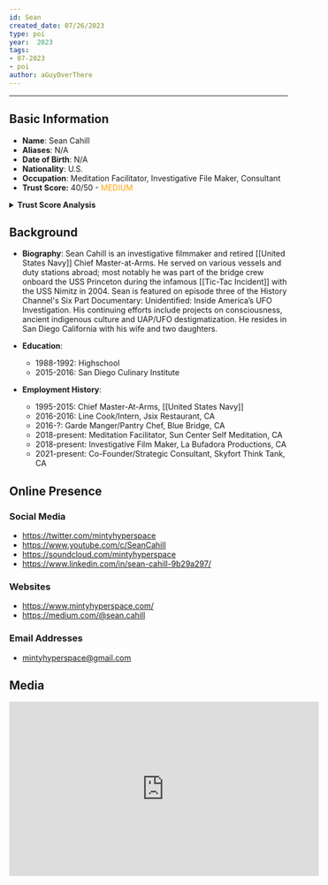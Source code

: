 ```yaml
---
id: Sean
created_date: 07/26/2023
type: poi
year:  2023
tags:
- 07-2023
- poi
author: aGuyOverThere
---
```


----

## Basic Information

- **Name**: Sean Cahill
- **Aliases**: N/A
- **Date of Birth**: N/A
- **Nationality**: U.S.
- **Occupation**: Meditation Facilitator, Investigative File Maker, Consultant
- **Trust Score:** 40/50 - <span style="color: orange;">MEDIUM</span>

<details>
<summary><b>Trust Score Analysis</b></summary>
<IMG src="https://publish-01.obsidian.md/access/1c31a6f93f82a49b0a9eb31193d6cdec/_images/Sean_Cahill_Trust_Score.png" alt="Trust Score"/>
</details>

## Background

- **Biography**:
Sean Cahill is an investigative filmmaker and retired [[United States Navy]] Chief Master-at-Arms. He served on various vessels and duty stations abroad; most notably he was part of the bridge crew onboard the USS Princeton during the infamous [[Tic-Tac Incident]] with the USS Nimitz in 2004. Sean is featured on episode three of the History Channel's Six Part Documentary: Unidentified: Inside America’s UFO Investigation. His continuing efforts include projects on consciousness, ancient indigenous culture and UAP/UFO destigmatization. He resides in San Diego California with his wife and two daughters.

- **Education**: 
	- 1988-1992: Highschool
	- 2015-2016: San Diego Culinary Institute
- **Employment History**: 
	- 1995-2015: Chief Master-At-Arms, [[United States Navy]]
	- 2016-2016: Line Cook/Intern, Jsix Restaurant, CA
	- 2016-?: Garde Manger/Pantry Chef, Blue Bridge, CA
	- 2018-present: Meditation Facilitator, Sun Center Self Meditation, CA
	- 2018-present: Investigative Film Maker, La Bufadora Productions, CA
	- 2021-present: Co-Founder/Strategic Consultant, Skyfort Think Tank, CA

## Online Presence

### Social Media

- https://twitter.com/mintyhyperspace
- https://www.youtube.com/c/SeanCahill
- https://soundcloud.com/mintyhyperspace
- https://www.linkedin.com/in/sean-cahill-9b29a297/

### Websites

- https://www.mintyhyperspace.com/
- https://medium.com/@sean.cahill

### Email Addresses

- mintyhyperspace@gmail.com


## Media

<iframe width="560" height="315" src="https://www.youtube.com/embed/8e_wn7RRmJ4" title="YouTube video player" frameborder="0" allow="accelerometer; autoplay; clipboard-write; encrypted-media; gyroscope; picture-in-picture; web-share" allowfullscreen></iframe>